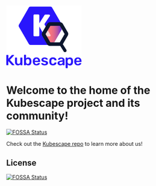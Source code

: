 <img src="https://raw.githubusercontent.com/cncf/artwork/master/projects/kubescape/stacked/color/kubescape-stacked-color.svg" width="200" alt="logo">

# Welcome to the home of the Kubescape project and its community!
[![FOSSA Status](https://app.fossa.com/api/projects/git%2Bgithub.com%2Fkubescape%2F.github.svg?type=shield)](https://app.fossa.com/projects/git%2Bgithub.com%2Fkubescape%2F.github?ref=badge_shield)


Check out the [Kubescape repo](https://github.com/kubescape/kubescape/) to learn more about us!



## License
[![FOSSA Status](https://app.fossa.com/api/projects/git%2Bgithub.com%2Fkubescape%2F.github.svg?type=large)](https://app.fossa.com/projects/git%2Bgithub.com%2Fkubescape%2F.github?ref=badge_large)